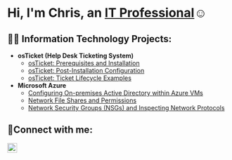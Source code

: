 <h1>Hi, I'm Chris, an <a href="https://linkedin.com/in/christopher-castellano-120123265">IT Professional</a>☺</h1>

<h2>👨‍💻 Information Technology Projects:</h2>

- <b>osTicket (Help Desk Ticketing System)</b>
  - [osTicket: Prerequisites and Installation](https://github.com/Castellanoc8/osticket-prereqs)
  - [osTicket: Post-Installation Configuration](https://github.com/Castellanoc8/post-install-config)
  - [osTicket: Ticket Lifecycle Examples](https://github.com/Castellanoc8/ticket-lifecycle)
- <b>Microsoft Azure</b>
  - [Configuring On-premises Active Directory within Azure VMs](https://github.com/Castellanoc8/configure-ad)
  - [Network File Shares and Permissions](https://github.com/Castellanoc8/Network-File-Shares-and-Permissions)
  - [Network Security Groups (NSGs) and Inspecting Network Protocols](https://github.com/Castellanoc8/azure-network-protocols)

<h2>🤳Connect with me:</h2>

[<img align="left" alt="Josh | LinkedIn" width="22px" src="https://cdn.jsdelivr.net/npm/simple-icons@v3/icons/linkedin.svg" />][linkedin]

[linkedin]: https://linkedin.com/in/christopher-castellano-120123265
